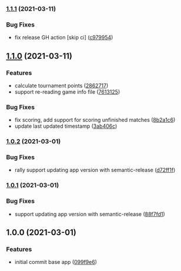 ### [1.1.1](https://github.com/markwoon/NationsTournamentTool/compare/v1.1.0...v1.1.1) (2021-03-11)


### Bug Fixes

* fix release GH action [skip ci] ([c979954](https://github.com/markwoon/NationsTournamentTool/commit/c97995431d5accb6512af10145715cf664cf95b9))

## [1.1.0](https://github.com/markwoon/NationsTournamentTool/compare/v1.0.2...v1.1.0) (2021-03-11)


### Features

* calculate tournament points ([2862717](https://github.com/markwoon/NationsTournamentTool/commit/28627171e189761b70dc4be2571c8dd0160b7da2))
* support re-reading game info file ([7613125](https://github.com/markwoon/NationsTournamentTool/commit/7613125dd2a439a59a16ab15f5611a288a47ccbd))


### Bug Fixes

* fix scoring, add support for scoring unfinished matches ([8b2a1c6](https://github.com/markwoon/NationsTournamentTool/commit/8b2a1c60e0003643d04720e917914393cda89de7))
* update last updated timestamp ([3ab406c](https://github.com/markwoon/NationsTournamentTool/commit/3ab406cd71ff76706943471715df955bfa2df982))

### [1.0.2](https://github.com/markwoon/NationsTournamentTool/compare/v1.0.1...v1.0.2) (2021-03-01)


### Bug Fixes

* rally support updating app version with semantic-release ([d72ff1f](https://github.com/markwoon/NationsTournamentTool/commit/d72ff1fbcd25be01cbf7982577323cf1e3585d6b))

### [1.0.1](https://github.com/markwoon/NationsTournamentTool/compare/v1.0.0...v1.0.1) (2021-03-01)


### Bug Fixes

* support updating app version with semantic-release ([88f7fd1](https://github.com/markwoon/NationsTournamentTool/commit/88f7fd1b3caba429697b35b36d286d31a3483998))

## 1.0.0 (2021-03-01)


### Features

* initial commit base app ([099f9e6](https://github.com/markwoon/NationsTournamentTool/commit/099f9e6eb392ae157e4fbf5f2e0a03c412efa81f))
